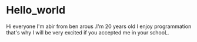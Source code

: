# Hello_world

Hi everyone 
I'm abir from ben arous .I'm 20 years old 
I enjoy programmation that's why I will be very excited if you accepted me in your schooL.

